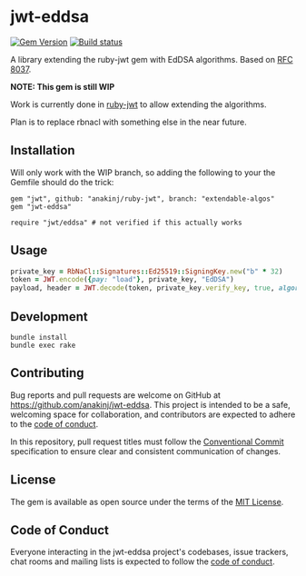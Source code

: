 # jwt-eddsa

[![Gem Version](https://badge.fury.io/rb/jwt-eddsa.svg)](https://badge.fury.io/rb/jwt-eddsa)
[![Build status](https://github.com/anakinj/jwt-eddsa/actions/workflows/test.yml/badge.svg)](https://github.com/anakinj/jwt-eddsa/actions/workflows/test.yml)

A library extending the ruby-jwt gem with EdDSA algorithms. Based on [RFC 8037](https://datatracker.ietf.org/doc/html/rfc8037).

**NOTE: This gem is still WIP**

Work is currently done in [ruby-jwt](https://github.com/jwt/ruby-jwt/pull/607) to allow extending the algorithms.

Plan is to replace rbnacl with something else in the near future.

## Installation

Will only work with the WIP branch, so adding the following to your the Gemfile should do the trick:
```
gem "jwt", github: "anakinj/ruby-jwt", branch: "extendable-algos"
gem "jwt-eddsa"
```

```
require "jwt/eddsa" # not verified if this actually works
```

## Usage

```ruby
private_key = RbNaCl::Signatures::Ed25519::SigningKey.new("b" * 32)
token = JWT.encode({pay: "load"}, private_key, "EdDSA")
payload, header = JWT.decode(token, private_key.verify_key, true, algorithm: "EdDSA")
```

## Development

```
bundle install
bundle exec rake
```

## Contributing

Bug reports and pull requests are welcome on GitHub at https://github.com/anakinj/jwt-eddsa. This project is intended to be a safe, welcoming space for collaboration, and contributors are expected to adhere to the [code of conduct](https://github.com/anakinj/jwt-eddsa/blob/main/CODE_OF_CONDUCT.md).

In this repository, pull request titles must follow the [Conventional Commit](https://www.conventionalcommits.org/) specification to ensure clear and consistent communication of changes.

## License

The gem is available as open source under the terms of the [MIT License](https://opensource.org/licenses/MIT).

## Code of Conduct

Everyone interacting in the jwt-eddsa project's codebases, issue trackers, chat rooms and mailing lists is expected to follow the [code of conduct](https://github.com/anakinj/jwt-eddsa/blob/main/CODE_OF_CONDUCT.md).
